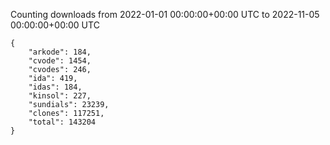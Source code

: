 
Counting downloads from 2022-01-01 00:00:00+00:00 UTC to 2022-11-05 00:00:00+00:00 UTC

```
{
    "arkode": 184,
    "cvode": 1454,
    "cvodes": 246,
    "ida": 419,
    "idas": 184,
    "kinsol": 227,
    "sundials": 23239,
    "clones": 117251,
    "total": 143204
}
```
